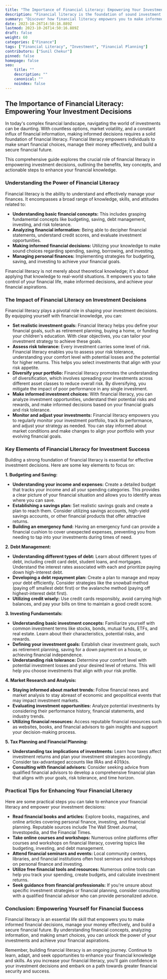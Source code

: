 ```yaml
---
title: "The Importance of Financial Literacy: Empowering Your Investment Decisions"
description: "Financial literacy is the foundation of sound investment decisions, enabling individuals to make informed choices that align with their financial goals. This comprehensive guide explores the significance of financial literacy, its impact on investment strategies, and practical tips to enhance your financial knowledge."
summary: "Discover how financial literacy empowers you to make informed investment decisions, navigate financial markets with confidence, and achieve your financial goals. This blog explores the essential elements of financial literacy and provides actionable strategies for building financial knowledge."
date: 2023-10-26T14:50:16.889Z
lastmod: 2023-10-26T14:50:16.889Z
draft: false
weight: 60
categories: ["Finance"]
tags: ["Financial Literacy", "Investment", "Financial Planning"]
contributors: ["Sunil Chekur"]
pinned: false
homepage: false
seo:
    title: ""
    description: ""
    canonical: ""
    noindex: false
---
```


## The Importance of Financial Literacy: Empowering Your Investment Decisions

In today's complex financial landscape, navigating the world of investments can be daunting. With countless options, market volatility, and a constant influx of financial information, making informed decisions requires a solid foundation of financial literacy. Financial literacy empowers individuals to make smart financial choices, manage their money effectively, and build a secure financial future.

This comprehensive guide explores the crucial role of financial literacy in empowering investment decisions, outlining the benefits, key concepts, and actionable steps to enhance your financial knowledge.

### Understanding the Power of Financial Literacy

Financial literacy is the ability to understand and effectively manage your finances. It encompasses a broad range of knowledge, skills, and attitudes related to:

* **Understanding basic financial concepts:** This includes grasping fundamental concepts like budgeting, saving, debt management, investing, and risk tolerance.
* **Analyzing financial information:** Being able to decipher financial statements, understand credit scores, and evaluate investment opportunities.
* **Making informed financial decisions:** Utilizing your knowledge to make sound choices regarding spending, saving, borrowing, and investing.
* **Managing personal finances:** Implementing strategies for budgeting, saving, and investing to achieve your financial goals.

Financial literacy is not merely about theoretical knowledge; it's about applying that knowledge to real-world situations. It empowers you to take control of your financial life, make informed decisions, and achieve your financial aspirations.

### The Impact of Financial Literacy on Investment Decisions

Financial literacy plays a pivotal role in shaping your investment decisions. By equipping yourself with financial knowledge, you can:

* **Set realistic investment goals:** Financial literacy helps you define your financial goals, such as retirement planning, buying a home, or funding your children's education. With clear objectives, you can tailor your investment strategy to achieve these goals.
* **Assess risk tolerance:** Every investment carries some level of risk. Financial literacy enables you to assess your risk tolerance, understanding your comfort level with potential losses and the potential for higher returns. This helps you select investments that align with your risk appetite.
* **Diversify your portfolio:** Financial literacy promotes the understanding of diversification, which involves spreading your investments across different asset classes to reduce overall risk. By diversifying, you mitigate the impact of poor performance in any single investment.
* **Make informed investment choices:** With financial literacy, you can analyze investment opportunities, understand their potential risks and rewards, and make informed decisions based on your financial goals and risk tolerance.
* **Monitor and adjust your investments:** Financial literacy empowers you to regularly monitor your investment portfolio, track its performance, and adjust your strategy as needed. You can stay informed about market conditions and make changes to align your portfolio with your evolving financial goals.

### Key Elements of Financial Literacy for Investment Success

Building a strong foundation of financial literacy is essential for effective investment decisions. Here are some key elements to focus on:

**1. Budgeting and Saving:**

* **Understanding your income and expenses:** Create a detailed budget that tracks your income and all your spending categories. This provides a clear picture of your financial situation and allows you to identify areas where you can save.
* **Establishing a savings plan:** Set realistic savings goals and create a plan to reach them. Consider utilizing savings accounts, high-yield savings accounts, or other financial products that offer attractive returns.
* **Building an emergency fund:** Having an emergency fund can provide a financial cushion to cover unexpected expenses, preventing you from needing to tap into your investments during times of need.

**2. Debt Management:**

* **Understanding different types of debt:** Learn about different types of debt, including credit card debt, student loans, and mortgages. Understand the interest rates associated with each and prioritize paying down high-interest debt.
* **Developing a debt repayment plan:** Create a plan to manage and repay your debt efficiently. Consider strategies like the snowball method (paying off smallest debt first) or the avalanche method (paying off highest-interest debt first).
* **Utilizing credit wisely:**  Use credit cards responsibly, avoid carrying high balances, and pay your bills on time to maintain a good credit score.

**3. Investing Fundamentals:**

* **Understanding basic investment concepts:** Familiarize yourself with common investment terms like stocks, bonds, mutual funds, ETFs, and real estate. Learn about their characteristics, potential risks, and rewards.
* **Defining your investment goals:**  Establish clear investment goals, such as retirement planning, saving for a down payment on a house, or achieving financial independence.
* **Understanding risk tolerance:** Determine your comfort level with potential investment losses and your desired level of returns. This will help you choose investments that align with your risk profile.

**4. Market Research and Analysis:**

* **Staying informed about market trends:** Follow financial news and market analysis to stay abreast of economic and geopolitical events that may impact investment markets.
* **Evaluating investment opportunities:** Analyze potential investments by considering their performance history, financial statements, and industry trends.
* **Utilizing financial resources:** Access reputable financial resources such as websites, books, and financial advisors to gain insights and support your decision-making process.

**5. Tax Planning and Financial Planning:**

* **Understanding tax implications of investments:**  Learn how taxes affect investment returns and plan your investment strategies accordingly. Consider tax-advantaged accounts like IRAs and 401(k)s.
* **Consulting with financial advisors:**  Consider seeking advice from qualified financial advisors to develop a comprehensive financial plan that aligns with your goals, risk tolerance, and time horizon.

### Practical Tips for Enhancing Your Financial Literacy

Here are some practical steps you can take to enhance your financial literacy and empower your investment decisions:

* **Read financial books and articles:**  Explore books, magazines, and online articles covering personal finance, investing, and financial planning. Reputable sources include The Wall Street Journal, Investopedia, and the Financial Times.
* **Take online courses and workshops:** Numerous online platforms offer courses and workshops on financial literacy, covering topics like budgeting, investing, and debt management.
* **Attend financial seminars and events:** Local community centers, libraries, and financial institutions often host seminars and workshops on personal finance and investing. 
* **Utilize free financial tools and resources:**  Numerous online tools can help you track your spending, create budgets, and calculate investment returns.
* **Seek guidance from financial professionals:** If you're unsure about specific investment strategies or financial planning, consider consulting with a qualified financial advisor who can provide personalized advice.

### Conclusion: Empowering Yourself for Financial Success

Financial literacy is an essential life skill that empowers you to make informed financial decisions, manage your money effectively, and build a secure financial future. By understanding financial concepts, analyzing information, and making smart choices, you can unlock the power of your investments and achieve your financial aspirations. 

Remember, building financial literacy is an ongoing journey. Continue to learn, adapt, and seek opportunities to enhance your financial knowledge and skills. As you increase your financial literacy, you'll gain confidence in your investment decisions and embark on a path towards greater financial security and success.
